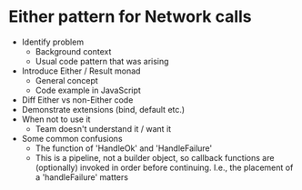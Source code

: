 # Either pattern for Network calls

* Identify problem
  * Background context
  * Usual code pattern that was arising
* Introduce Either / Result monad
  * General concept
  * Code example in JavaScript
* Diff Either vs non-Either code
* Demonstrate extensions (bind, default etc.)
* When not to use it
  * Team doesn't understand it / want it
* Some common confusions
  * The function of 'HandleOk' and 'HandleFailure'
  * This is a pipeline, not a builder object, so callback functions are (optionally)
    invoked in order before continuing. I.e., the placement of a 'handleFailure' matters